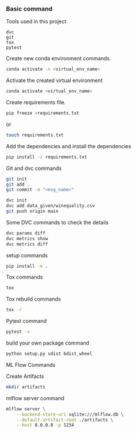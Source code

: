 ### Basic command 
 Tools used in this project
```
dvc
git
tox
pytest
```

Create new conda environment commands.
```bash
conda activate -n <virtual_env_name>
```

Activate the created virtual environment
```bash
conda activate <virtual_env_name>
```

Create requirements file.
```bash
pip freeze >requirements.txt
```
or
```bash
touch requirements.txt
```

Add the dependencies and install the dependencies
```bash
pip install -r requirements.txt
```

Git and dvc commands

```bash
git init
git add .
git commit -m "<msg_name>"

dvc init
dvc add data_given/winequality.csv
git push origin main
```

Some DVC commands to check the details
```bash
dvc params diff
dvc metrics show
dvc metrics diff
```

setup commands
```bash
pip install -e .
```

Tox commands
```bash
tox
```
Tox rebuild commands
```bash
tox -r
```
Pytest command
```bash
pytest -v
```
build your own package command
```bash
python setup.py sdist bdist_wheel
```



ML Flow Commands

Create Artifacts
```bash
mkdir artifacts
```

mlflow server command 
```bash
mlflow server \
    --backend-store-uri sqlite:///mlflow.db \
    --default-artifact-root ./artifacts \
    --host 0.0.0.0 -p 1234
```
